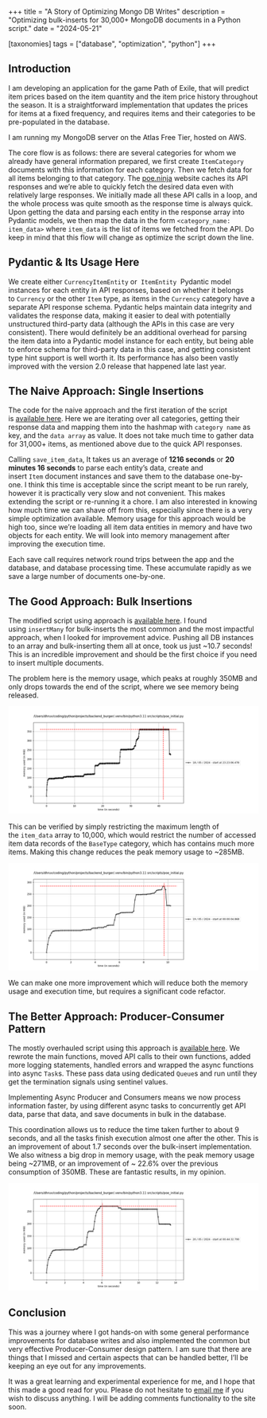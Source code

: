 +++
title = "A Story of Optimizing Mongo DB Writes"
description = "Optimizing bulk-inserts for 30,000+ MongoDB documents in a Python script."
date = "2024-05-21"

[taxonomies]
tags = ["database", "optimization", "python"]
+++

## Introduction

I am developing an application for the game Path of Exile, that will predict item prices based on the item quantity and the item price history throughout the season. It is a straightforward implementation that updates the prices for items at a fixed frequency, and requires items and their categories to be pre-populated in the database.

I am running my MongoDB server on the Atlas Free Tier, hosted on AWS.

The core flow is as follows: there are several categories for whom we already have general information prepared, we first create `ItemCategory`  documents with this information for each category. Then we fetch data for all items belonging to that category. The [poe.ninja](https://poe.ninja "https://poe.ninja") website caches its API responses and we’re able to quickly fetch the desired data even with relatively large responses. We initially made all these API calls in a loop, and the whole process was quite smooth as the response time is always quick. Upon getting the data and parsing each entity in the response array into Pydantic models, we then map the data in the form `<category_name: item_data>` where `item_data` is the list of items we fetched from the API. Do keep in mind that this flow will change as optimize the script down the line.

## Pydantic & Its Usage Here  

We create either `CurrencyItemEntity` or  `ItemEntity`  Pydantic model instances for each entity in API responses, based on whether it belongs to `Currency` or the other `Item` type, as items in the `Currency` category have a separate API response schema. Pydantic helps maintain data integrity and validates the response data, making it easier to deal with potentially unstructured third-party data (although the APIs in this case are very consistent). There would definitely be an additional overhead for parsing the item data into a Pydantic model instance for each entity, but being able to enforce schema for third-party data in this case, and getting consistent type hint support is well worth it. Its performance has also been vastly improved with the version 2.0 release that happened late last year.

## The Naive Approach: Single Insertions

The code for the naive approach and the first iteration of the script is [available here](https://github.com/dhruv-ahuja/backend_burger/blob/c7337e97601e72dd80979ba9cf7ab25111283237/src/scripts/poe_initial.py "https://github.com/dhruv-ahuja/backend_burger/blob/c7337e97601e72dd80979ba9cf7ab25111283237/src/scripts/poe_initial.py"). Here we are iterating over all categories, getting their response data and mapping them into the hashmap with `category name` as key, and the `data array` as value. It does not take much time to gather data for 31,000+ items, as mentioned above due to the quick API responses.

Calling `save_item_data`, It takes us an average of **1216 seconds** or **20 minutes 16 seconds** to parse each entity’s data, create and insert `Item` document instances and save them to the database one-by-one. I think this time is acceptable since the script meant to be run rarely, however it is practically very slow and not convenient. This makes extending the script or re-running it a chore. I am also interested in knowing how much time we can shave off from this, especially since there is a very simple optimization available. Memory usage for this approach would be high too, since we’re loading all item data entities in memory and have two objects for each entity. We will look into memory management after improving the execution time.

Each save call requires network round trips between the app and the database, and database processing time. These accumulate rapidly as we save a large number of documents one-by-one.

## The Good Approach: Bulk Insertions

The modified script using approach is [available here](https://github.com/dhruv-ahuja/backend_burger/blob/d88fecd8a44626445f56131544307abee500a98a/src/scripts/poe_initial.py "https://github.com/dhruv-ahuja/backend_burger/blob/d88fecd8a44626445f56131544307abee500a98a/src/scripts/poe_initial.py"). I found using `insertMany` for bulk-inserts the most common and the most impactful approach, when I looked for improvement advice. Pushing all DB instances to an array and bulk-inserting them all at once, took us just ~10.7 seconds!  This is an incredible improvement and should be the first choice if you need to insert multiple documents.

The problem here is the memory usage, which peaks at roughly 350MB and only drops towards the end of the script, where we see memory being released.

![Bulk-Inserts Memory Consumption](/images/mongodb_writes/poe_script_memory_usage.png)  

This can be verified by simply restricting the maximum length of the `item_data` array to 10,000, which would restrict the number of accessed item data records of the `BaseType` category, which has contains much more items. Making this change reduces the peak memory usage to ~285MB.

![Bulk-Inserts Memory Consumption, Restricted Object Count](/images/mongodb_writes/poe_script_limited_memory_usage.png)  

We can make one more improvement which will reduce both the memory usage and execution time, but requires a significant code refactor.

## The Better Approach: Producer-Consumer Pattern

The mostly overhauled script using this approach is [available here](https://github.com/dhruv-ahuja/backend_burger/blob/bb50fbac45fa38df28f48753690655fb2ee901b2/src/scripts/poe_initial.py "https://github.com/dhruv-ahuja/backend_burger/blob/bb50fbac45fa38df28f48753690655fb2ee901b2/src/scripts/poe_initial.py"). We rewrote the main functions, moved API calls to their own functions, added more logging statements, handled errors and wrapped the async functions into async `Task`s. These pass data using dedicated `Queue`s and run until they get the termination signals using sentinel values.

Implementing Async Producer and Consumers means we now process information faster, by using different async tasks to concurrently get API data, parse that data, and save documents in bulk in the database.

This coordination allows us to reduce the time taken further to about 9 seconds, and all the tasks finish execution almost one after the other. This is an improvement of about 1.7 seconds over the bulk-insert implementation. We also witness a big drop in memory usage, with the peak memory usage being ~271MB, or an improvement of ~ 22.6% over the previous consumption of 350MB. These are fantastic results, in my opinion.

![Optimal Approach Memory Consumption](/images/mongodb_writes/poe_script_async.png)  

## Conclusion

This was a journey where I got hands-on with some general performance improvements for database writes and also implemented the common but very effective Producer-Consumer design pattern. I am sure that there are things that I missed and certain aspects that can be handled better, I’ll be keeping an eye out for any improvements.

It was a great learning and experimental experience for me, and I hope that this made a good read for you. Please do not hesitate to [email me](mailto:dhruvahuja2k@gmail.com/ "mailto:dhruvahuja2k@gmail.com/") if you wish to discuss anything. I will be adding comments functionality to the site soon.
